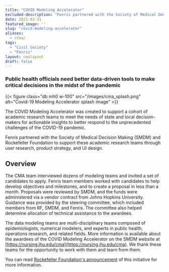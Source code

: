 ```yaml
---
title: "COVID Modeling Accelerator"
excluded-description: "Fenris partnered with the Society of Medical Decision Making (SMDM) and Rockefeller Foundation to help a cohort of academic research teams better meet the needs of state and local decision-makers for actionable insights from epidemiological, economic and operational data models."
date: 2021-03-31
featured_image: ''
slug: "covid-modeling-accelerator"
aliases: 
  - /cma/
tags:
  - "Civil Society"
  - "Fenris"
layout: cmalayout
draft: false
---
```

### Public health officials need better data-driven tools to make critical decisions in the midst of the pandemic

{{< figure class="db mh0 w-100" src="/images/cma_splash.png" alt="Covid-19 Modeling Accelerator splash image" >}}

The COVID Modeling Accelerator was created to support a cohort of academic research teams to meet the needs of state and local decision-makers for actionable insights to better respond to the unprecedented challenges of the COVID-19 pandemic.
<!--more--> 
Fenris partnered with the Society of Medical Decision Making (SMDM) and Rockefeller Foundation to support these academic research teams through user research, product strategy, and UI design. 

## Overview

The CMA team interviewed dozens of modeling teams and invited a set of candidates to apply. Fenris team members worked with candidates to help develop objectives and milestones, and to create a proposal in less than a month.  Proposals were reviewed by SMDM, and the funds were administered via a vendor contract from Johns Hopkins University. Guidance was provided by the steering committee, which included members from RF, SMDM, and Fenris. The committee also helped determine allocation of technical assistance to the awardees. 

The data modeling teams are multi-disciplinary teams composed of epidemiologists, numerical modelers, and experts in public health, operations research, and related fields. More information is available about the awardees of the COVID Modeling Accelerator on the SMDM website at [https://nursing.jhu.edu/cma](https://nursing.jhu.edu/cma). We thank these teams for the opportunity to work with them and learn from them. 

You can read [Rockefeller Foundation's announcement](https://www.rockefellerfoundation.org/news/the-rockefeller-foundation-launches-covid-19-modeling-accelerator/) of this initiative for more information. 
